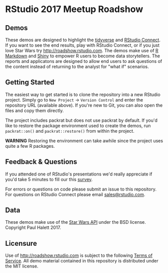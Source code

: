 # RStudio 2017 Meetup Roadshow

## Demos

These demos are designed to highlight the [tidyverse](http://tidyverse.org) and [RStudio Connect](https://rstudio.com/about/products/connect). If you want to see the end results, play with RStudio Connect, or if you just love Star Wars try http://roadshow.rstudio.com. The demos make use of [R Markdown](http://rmarkdown.rstudio.com) and [Shiny](http://shiny.rstudio.com) to empower R users to become data storytellers. The reports and applicatons are designed to allow end users to ask questions of the content instead of returning to the analyst for "what if" scenarios.

## Getting Started

The easiest way to get started is to clone the repository into a new RStudio project. Simply go to `New Project` -> `Version Control` and enter the repository URL (available above). If you're new to Git, you can also open the files and copy them directly.

The project includes packrat but does not use packrat by default. If you'd like to restore the package environment used to create the demos, run `packrat::on()` and `packrat::restore()` from within the project. 

**WARNING** Restoring the environment can take awhile since the project uses quite a few R packages.

## Feedback & Questions

If you attended one of RStudio's presentations we'd really appreciate if you'd take 5 minutes to fill our this [survey](http://roadshow.rstudio.com/survey).

For errors or questions on code please submit an issue to this repository. For questions on RStudio Connect please email sales@rstudio.com. 

## Data

These demos make use of the [Star Wars API](http://swapi.co/about) under the BSD license. Copyright Paul Halett 2017.

## Licensure

Use of http://roadshow.rstudio.com is subject to the following [Terms of Service](https://www.rstudio.com/about/connect-terms-of-use/). All demo material contained in this repository is distributed under the MIT license.

